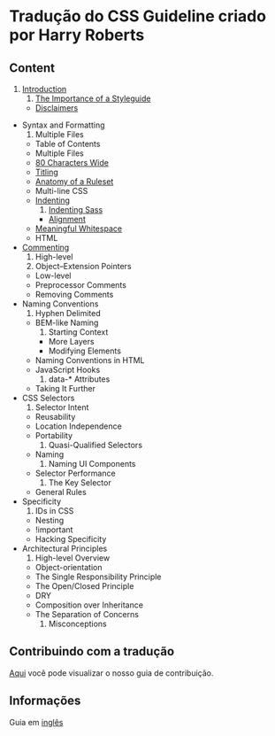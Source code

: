 # Tradução do CSS Guideline criado por Harry Roberts
## Content

1. [Introduction](chapters/1.Introduction.md)
    1. [The Importance of a Styleguide](chapters/1.i.The-Importance-of-a-Styleguide.md)
    * [Disclaimers](chapters/1.ii.Disclaimers.md)
* Syntax and Formatting
  1. Multiple Files
  * Table of Contents
  * Multiple Files
  * [80 Characters Wide](chapters/2.iii.80-Characters-Wide.md)
  * [Titling](chapters/2.iv.Titling.md)
  * [Anatomy of a Ruleset](chapters/2.v.Anatomy-of-a-Ruleset.md)
  * Multi-line CSS
  * [Indenting](chapters/2.vii.Indenting.md)
    1. [Indenting Sass](chapters/2.vii.a.Indenting-Sass.md)
    * [Alignment](chapters/2.vii.b.Alignment.md)
  * [Meaningful Whitespace](chapters/2.viii.Meaningfull-Whitespace.md)
  * HTML
* [Commenting](chapters/3.Commenting.md)
  1. High-level
    1. Object–Extension Pointers
  * Low-level
  * Preprocessor Comments
  * Removing Comments
* Naming Conventions
  1. Hyphen Delimited
  * BEM-like Naming
    1. Starting Context
    * More Layers
    * Modifying Elements
  * Naming Conventions in HTML
  * JavaScript Hooks
    1. data-* Attributes
  * Taking It Further
* CSS Selectors
  1. Selector Intent
  * Reusability
  * Location Independence
  * Portability
    1. Quasi-Qualified Selectors
  * Naming
    1. Naming UI Components
  * Selector Performance
    1. The Key Selector
  * General Rules
* Specificity
  1. IDs in CSS
  * Nesting
  * !important
  * Hacking Specificity
* Architectural Principles
  1. High-level Overview
  * Object-orientation
  * The Single Responsibility Principle
  * The Open/Closed Principle
  * DRY
  * Composition over Inheritance
  * The Separation of Concerns
    1. Misconceptions

## Contribuindo com a tradução
[Aqui](CONTRIBUTING.md) você pode visualizar o nosso guia de contribuição.

## Informações
Guia em [inglês](http://cssguidelin.es/)
